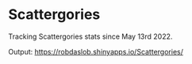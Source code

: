 # Scattergories

Tracking Scattergories stats since May 13rd 2022.

Output: https://robdaslob.shinyapps.io/Scattergories/
